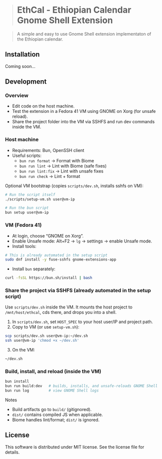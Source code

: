 > # EthCal - Ethiopian Calendar Gnome Shell Extension

> A simple and easy to use Gnome Shell extension implementaton of the Ethiopian calendar.

## Installation

Coming soon...

## Development

### Overview

- Edit code on the host machine.
- Test the extension in a Fedora 41 VM using GNOME on Xorg (for unsafe reload).
- Share the project folder into the VM via SSHFS and run dev commands inside the VM.

### Host machine

- Requirements: Bun, OpenSSH client
- Useful scripts:
  - `bun run format` → Format with Biome
  - `bun run lint` → Lint with Biome (safe fixes)
  - `bun run lint:fix` → Lint with unsafe fixes
  - `bun run check` → Lint + format

Optional VM bootstrap (copies `scripts/dev.sh`, installs sshfs on VM):

```bash
# Run the script itself
./scripts/setup-vm.sh user@vm-ip

# Run the bun script
bun setup user@vm-ip
```

### VM (Fedora 41)

- At login, choose “GNOME on Xorg”.
- Enable Unsafe mode: Alt+F2 → `lg` → settings → enable Unsafe mode.
- Install tools:

```bash
# This is already automated in the setup script
sudo dnf install -y fuse-sshfs gnome-extensions-app
```

- Install `bun` separately:
```bash
curl -fsSL https://bun.sh/install | bash
```

### Share the project via SSHFS (already automated in the setup script)

Use `scripts/dev.sh` inside the VM. It mounts the host project to `/mnt/host/ethcal`, cds there, and drops you into a shell.

1) In `scripts/dev.sh`, set `HOST_SPEC` to your host user/IP and project path.
2) Copy to VM (or use `setup-vm.sh`):

```bash
scp scripts/dev.sh user@vm-ip:~/dev.sh
ssh user@vm-ip 'chmod +x ~/dev.sh'
```

3) On the VM:

```bash
~/dev.sh
```

### Build, install, and reload (inside the VM)

```bash
bun install
bun run build:dev   # builds, installs, and unsafe-reloads GNOME Shell (Xorg only)
bun run log         # view GNOME Shell logs
```

Notes
- Build artifacts go to `build/` (gitignored).
- `dist/` contains compiled JS when applicable.
- Biome handles lint/format; `dist/` is ignored.
## License

This software is distributed under MIT license. See the license file for details.
